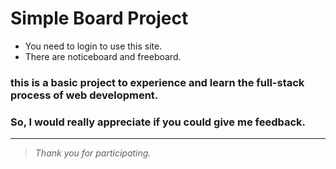 # Simple Board Project
* You need to login to use this site.
* There are noticeboard and freeboard.
### this is a basic project to experience and learn the full-stack process of web development. 
### So, I would really appreciate if you could give me feedback.
* * *
> *Thank you for participating.*
